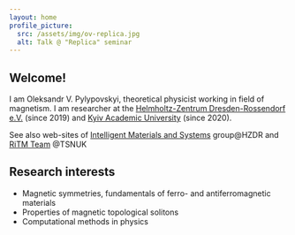 ```yaml
---
layout: home
profile_picture:
  src: /assets/img/ov-replica.jpg
  alt: Talk @ "Replica" seminar
---
```



## Welcome!

I am Oleksandr V. Pylypovskyi, theoretical physicist working in field of magnetism. I am researcher at the [Helmholtz-Zentrum Dresden-Rossendorf e.V.](https://hzdr.de) (since 2019) and [Kyiv Academic University](https://kau.org.ua) (since 2020).

See also web-sites of [Intelligent Materials and Systems](http://www.smartsensorics.eu/) group@HZDR and [RiTM Team](https://ritm.knu.ua/) @TSNUK

## Research interests

* Magnetic symmetries, fundamentals of ferro- and antiferromagnetic materials
* Properties of magnetic topological solitons
* Computational methods in physics



